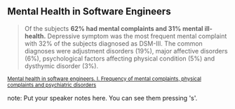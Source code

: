 ##  Mental Health in Software Engineers


> Of the subjects **62% had mental complaints and 31% mental ill-health.**
> Depressive symptom was the most frequent mental complaint with 32%
> of the subjects diagnosed as DSM-III. The common diagnoses were
> adjustment disorders (19%), major affective disorders (6%),
> psychological factors affecting physical condition (5%) and
> dysthymic disorder (3%).


<small>[Mental health in software engineers. I. Frequency of mental complaints, physical complaints and psychiatric disorders](https://www.researchgate.net/publication/21180665_Mental_health_in_software_engineers_I_Frequency_of_mental_complaints_physical_complaints_and_psychiatric_disorders)</small>

note:
    Put your speaker notes here.
    You can see them pressing 's'.
